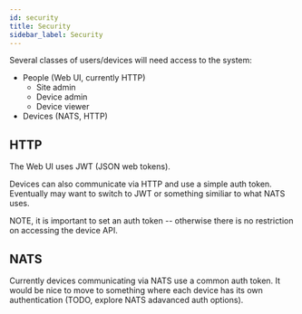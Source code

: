 ```yaml
---
id: security
title: Security
sidebar_label: Security
---
```


Several classes of users/devices will need access to the system:

- People (Web UI, currently HTTP)
  - Site admin
  - Device admin
  - Device viewer
- Devices (NATS, HTTP)

## HTTP

The Web UI uses JWT (JSON web tokens).

Devices can also communicate via HTTP and use a simple auth token. Eventually
may want to switch to JWT or something similiar to what NATS uses.

NOTE, it is important to set an auth token -- otherwise there is no restriction
on accessing the device API.

## NATS

Currently devices communicating via NATS use a common auth token. It would be
nice to move to something where each device has its own authentication (TODO,
explore NATS adavanced auth options).

